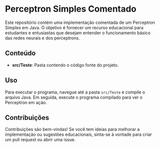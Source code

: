 # Perceptron Simples Comentado

Este repositório contém uma implementação comentada de um Perceptron Simples em Java. O objetivo é fornecer um recurso educacional para estudantes e entusiastas que desejam entender o funcionamento básico das redes neurais e dos perceptrons.

## Conteúdo

- **src/Teste**: Pasta contendo o código fonte do projeto.

## Uso

Para executar o programa, navegue até a pasta `src/Teste` e compile o arquivo Java. Em seguida, execute o programa compilado para ver o Perceptron em ação.

## Contribuições

Contribuições são bem-vindas! Se você tem ideias para melhorar a implementação ou sugestões educacionais, sinta-se à vontade para criar um pull request ou abrir uma issue.
